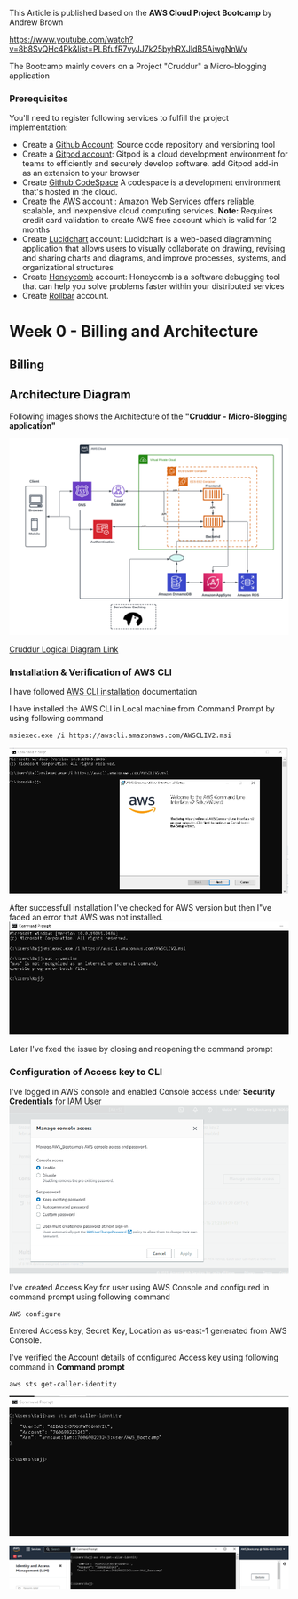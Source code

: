 This Article is published based on the **AWS Cloud Project Bootcamp** by Andrew Brown

https://www.youtube.com/watch?v=8b8SvQHc4Pk&list=PLBfufR7vyJJ7k25byhRXJldB5AiwgNnWv

The Bootcamp mainly covers on a Project "Cruddur" a Micro-blogging application

### **Prerequisites**

You'll need to register following services to fulfill the project implementation:
- Create a [Github Account](https://github.com/): Source code repository and versioning tool
- Create a [Gitpod account](https://www.gitpod.io/): Gitpod is a cloud development environment for teams to efficiently and securely develop software. add Gitpod add-in as an extension to your browser
- Create [Github CodeSpace](https://github.com/features/codespaces) A codespace is a development environment that's hosted in the cloud.  
- Create the [AWS](https://aws.amazon.com/) account : Amazon Web Services offers reliable, scalable, and inexpensive cloud computing services. 
 **Note:**  Requires credit card validation to create AWS free account which is valid for 12 months
- Create [Lucidchart](https://www.lucidchart.com/) account: Lucidchart is a web-based diagramming application that allows users to visually collaborate on drawing, revising and sharing charts and diagrams, and improve processes, systems, and organizational structures 
- Create [Honeycomb](https://www.honeycomb.io/) account: Honeycomb is a software debugging tool that can help you solve problems faster within your distributed services 
- Create [Rollbar](https://app.rollbar.com/onboarding) account.


# Week 0 - Billing and Architecture

## Billing



## Architecture Diagram

Following images shows the Architecture of the **"Cruddur - Micro-Blogging application"**

![Cruddur Logical Diagram](Assets/Cruddur%20Archietecture%20Diagram.png)

[Cruddur Logical Diagram Link](https://lucid.app/lucidchart/82424ea2-6bf4-4f97-a989-6fc494cfdd1f/edit?viewport_loc=-104%2C320%2C2220%2C972%2C0_0&invitationId=inv_4964519e-18db-4a59-8401-97d0305a9e32)

### Installation & Verification of AWS CLI
I have followed [AWS CLI installation](https://docs.aws.amazon.com/cli/latest/userguide/getting-started-install.html) documentation

I have installed the AWS CLI in Local machine from Command Prompt  by using following command 
```
msiexec.exe /i https://awscli.amazonaws.com/AWSCLIV2.msi
```
![AWS CLI Installation](Assets/Week0_AWS%20CLI%20Installation.PNG)

After successfull installation I've checked for AWS version but then I"ve faced an error that AWS was not installed.
![AWS Version Check](Assets/Week0_AWS%20Error%20after%20AWS%20CLI%20installation.PNG)

Later I've fxed the issue by closing and reopening the command prompt

### Configuration of Access key to CLI

I've logged in AWS console and enabled Console access under **Security Credentials** for IAM User
![Enable Console Access](Assets/Week0_Enable%20Console%20Access.PNG)

I've created Access Key for user using AWS Console and configured in command prompt using following command
```
AWS configure
```
Entered Access key, Secret Key, Location as us-east-1 generated from AWS Console.

I've verified the Account details of configured Access key using following command in **Command prompt** 
```
aws sts get-caller-identity
```
![View Configured AWS Access Key](Assets/Week0_AccessKey_Configuration.PNG)

![Account Verification](Assets/Week0_AWS%20Acces%20Key%20Verification.PNG)




